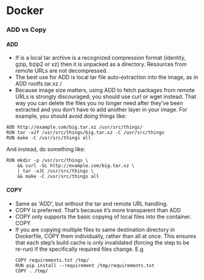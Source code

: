 # Docker

### ADD vs Copy

#### ADD
- If is a local tar archive is a recognized compression format (identity, gzip, bzip2 or xz) then it is unpacked as a directory. Resources from remote URLs are not decompressed.
- The best use for ADD is local tar file auto-extraction into the image, as in ADD rootfs.tar.xz /
- Because image size matters, using ADD to fetch packages from remote URLs is strongly discouraged; you should use curl or wget instead. That way you can delete the files you no longer need after they’ve been extracted and you don’t have to add another layer in your image. For example, you should avoid doing things like:
```
ADD http://example.com/big.tar.xz /usr/src/things/
RUN tar -xJf /usr/src/things/big.tar.xz -C /usr/src/things
RUN make -C /usr/src/things all
```
And instead, do something like:
```
RUN mkdir -p /usr/src/things \
    && curl -SL http://example.com/big.tar.xz \
    | tar -xJC /usr/src/things \
    && make -C /usr/src/things all
```
#### COPY
- Same as 'ADD', but without the tar and remote URL handling.
- COPY is preferred. That’s because it’s more transparent than ADD
- COPY only supports the basic copying of local files into the container. COPY <src> <dest>
- If you are copying multiple files to same destination directory in Dockerfile, COPY them individually, rather than all at once. This ensures that each step’s build cache is only invalidated (forcing the step to be re-run) if the specifically required files change.
  E.g.
  ```
  COPY requirements.txt /tmp/
  RUN pip install --requirement /tmp/requirements.txt
  COPY . /tmp/
  ```

